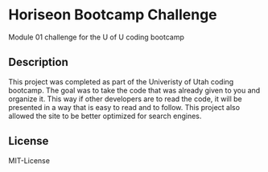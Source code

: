 # Horiseon Bootcamp Challenge

Module 01 challenge for the U of U coding bootcamp

## Description

This project was completed as part of the Univeristy of Utah coding bootcamp. The goal was to take the code that was already given to you and organize it. This way if other developers are to read the code, it will be presented in a way that is easy to read and to follow. This project also allowed the site to be better optimized for search engines.


## License

MIT-License


